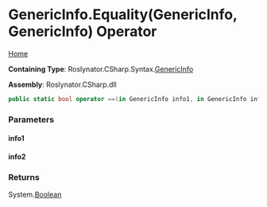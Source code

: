 <a name="_top"></a>

# GenericInfo\.Equality\(GenericInfo, GenericInfo\) Operator

[Home](../../../../../README.md#_top)

**Containing Type**: Roslynator\.CSharp\.Syntax\.[GenericInfo](../README.md#_top)

**Assembly**: Roslynator\.CSharp\.dll

```csharp
public static bool operator ==(in GenericInfo info1, in GenericInfo info2)
```

### Parameters

#### info1

#### info2

### Returns

System\.[Boolean](https://docs.microsoft.com/en-us/dotnet/api/system.boolean)

